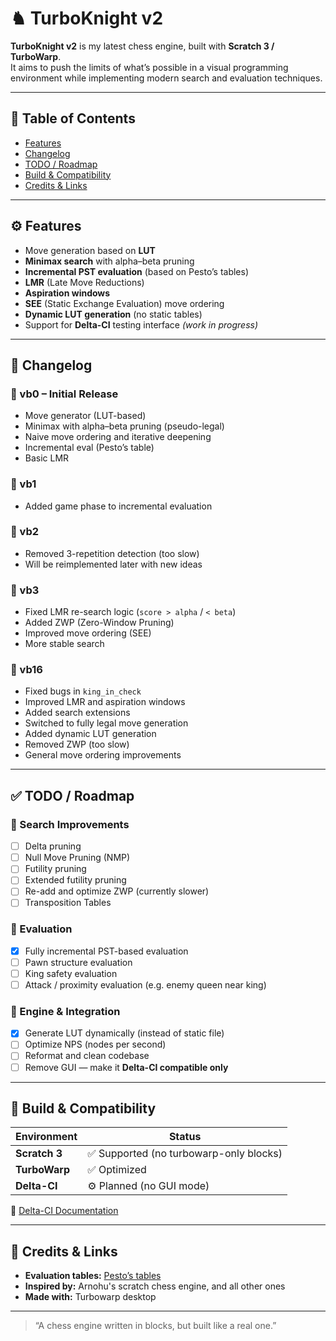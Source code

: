 # ♞ TurboKnight v2

**TurboKnight v2** is my latest chess engine, built with **Scratch 3 / TurboWarp**.  
It aims to push the limits of what’s possible in a visual programming environment while implementing modern search and evaluation techniques.

---

## 📌 Table of Contents
- [Features](#features)
- [Changelog](#changelog)
- [TODO / Roadmap](#todo--roadmap)
- [Build & Compatibility](#build--compatibility)
- [Credits & Links](#credits--links)

---

## ⚙️ Features

- Move generation based on **LUT**
- **Minimax search** with alpha–beta pruning
- **Incremental PST evaluation** (based on Pesto’s tables)
- **LMR** (Late Move Reductions)
- **Aspiration windows**
- **SEE** (Static Exchange Evaluation) move ordering
- **Dynamic LUT generation** (no static tables)
- Support for **Delta-CI** testing interface *(work in progress)*

---

## 🧾 Changelog

### 🔸 vb0 – Initial Release
- Move generator (LUT-based)
- Minimax with alpha–beta pruning (pseudo-legal)
- Naive move ordering and iterative deepening
- Incremental eval (Pesto’s table)
- Basic LMR

### 🔸 vb1
- Added game phase to incremental evaluation

### 🔸 vb2
- Removed 3-repetition detection (too slow)
- Will be reimplemented later with new ideas

### 🔸 vb3
- Fixed LMR re-search logic (`score > alpha` / `< beta`)
- Added ZWP (Zero-Window Pruning)
- Improved move ordering (SEE)
- More stable search

### 🔸 vb16
- Fixed bugs in `king_in_check`
- Improved LMR and aspiration windows
- Added search extensions
- Switched to fully legal move generation
- Added dynamic LUT generation
- Removed ZWP (too slow)
- General move ordering improvements

---

## ✅ TODO / Roadmap

### 🔹 Search Improvements
- [ ] Delta pruning  
- [ ] Null Move Pruning (NMP)  
- [ ] Futility pruning  
- [ ] Extended futility pruning  
- [ ] Re-add and optimize ZWP (currently slower)  
- [ ] Transposition Tables  

### 🔹 Evaluation
- [x] Fully incremental PST-based evaluation  
- [ ] Pawn structure evaluation  
- [ ] King safety evaluation  
- [ ] Attack / proximity evaluation (e.g. enemy queen near king)  

### 🔹 Engine & Integration
- [x] Generate LUT dynamically (instead of static file)  
- [ ] Optimize NPS (nodes per second)  
- [ ] Reformat and clean codebase  
- [ ] Remove GUI — make it **Delta-CI compatible only**  

---

## 🧰 Build & Compatibility

| Environment | Status |
|--------------|--------|
| **Scratch 3** | ✅ Supported (no turbowarp-only blocks) |
| **TurboWarp** | ✅ Optimized |
| **Delta-CI** | ⚙️ Planned (no GUI mode) |

📘 [Delta-CI Documentation](https://docs.google.com/document/d/e/2PACX-1vQuWSlPVzfDhs6o3BhqsxKca4reQpYfBA2KMwLsBchDxLd6fbQCNl_PUJmqV9w_YPZmLdfGp5teI1GZ/pub)

---

## 🙌 Credits & Links

- **Evaluation tables:** [Pesto’s tables](https://www.chessprogramming.org/Simplified_Evaluation_Function)
- **Inspired by:** Arnohu's scratch chess engine, and all other ones 
- **Made with:** Turbowarp desktop

---

> “A chess engine written in blocks, but built like a real one.”

